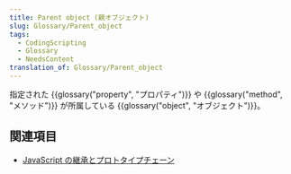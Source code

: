```yaml
---
title: Parent object (親オブジェクト)
slug: Glossary/Parent_object
tags:
  - CodingScripting
  - Glossary
  - NeedsContent
translation_of: Glossary/Parent_object
---
```

指定された {{glossary("property", "プロパティ")}} や {{glossary("method", "メソッド")}} が所属している {{glossary("object", "オブジェクト")}}。

## 関連項目

- [JavaScript の継承とプロトタイプチェーン](/ja/docs/Web/JavaScript/Inheritance_and_the_prototype_chain)
